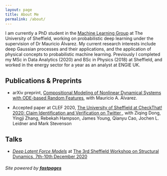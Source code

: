 ```yaml
---
layout: page
title: About Me
permalink: /about/
---
```


I am currently a PhD student in the [Machine Learning Group](https://www.sheffield.ac.uk/dcs/research/groups/machine-learning) at The University of Sheffield, working on probabilistic deep learning under the supervision of Dr Mauricio Álvarez. My current research interests include deep Gaussian processes and their applications, and the application of physical concepts to probabilistic machine learning. Previously I completed my MSc in Data Analytics (2020) and BSc in Physics (2018) at Sheffield, and worked in the energy sector for a year as an analyst at ENGIE UK.

## Publications & Preprints

* arXiv preprint, [Compositional Modeling of Nonlinear Dynamical Systems with ODE-based Random Features](https://arxiv.org/abs/2106.05960), with Mauricio A. Álvarez.

* Accepted paper at CLEF 2020, [The University of Sheffield at CheckThat! 2020: Claim Identification and Verification on Twitter ](http://ceur-ws.org/Vol-2696/paper_162.pdf), with Ziqing Dong, Yingji Zhang, Rebekah Hampson, James Young, Qianyu Cao, Jochen L. Leidner and Mark Stevenson

## Talks

* [*Deep Latent Force Models*](https://drive.google.com/file/d/1r1Q4veGysHfytQFCL1_nG-sxX67fQZSw/view) at [The 3rd Sheffield Workshop on Structural Dynamics, 7th-10th December 2020](https://lvv.ac.uk/lvv-events/Recordings-3rd-sheffield-workshop-on-structural-dynamics)

###### Site powered by **[fastpages](https://github.com/fastai/fastpages)**
